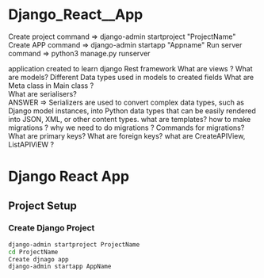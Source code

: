 # Django_React__App
Create project command => django-admin startproject "ProjectName"
Create APP command => django-admin startapp "Appname"
Run server command =>  python3 manage.py runserver  

application created to learn django Rest framework 
 What are views ? 
 What are models? 
   Different Data types used in models to created fields
 What are Meta class in Main class ?  
 What are serialisers?  
  ANSWER => Serializers are used to convert complex data types, such as Django model instances, into Python data types that can be easily rendered into JSON, XML, or other       content types. 
 what are templates?
 how to make migrations ?
 why we need to do migrations ?
 Commands for migrations?
 What are primary keys?
 What are foreign keys?
 what are CreateAPIView, ListAPIViEW ?

 # Django React App

## Project Setup

### Create Django Project

```sh
django-admin startproject ProjectName
cd ProjectName
Create djnago app
django-admin startapp AppName
 
